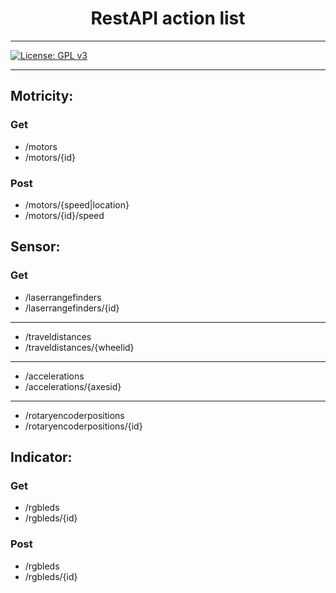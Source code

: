 # <center>RestAPI action list</center>
***
[![License: GPL v3](https://img.shields.io/badge/License-GPL%20v3-blue.svg)](http://www.gnu.org/licenses/gpl-3.0)
***
## Motricity:
### Get
- /motors
- /motors/{id}


### Post
- /motors/{speed|location}
- /motors/{id}/speed


## Sensor:
### Get
- /laserrangefinders
- /laserrangefinders/{id}
***

- /traveldistances
- /traveldistances/{wheelid}
***

- /accelerations
- /accelerations/{axesid}
***

- /rotaryencoderpositions
- /rotaryencoderpositions/{id}


## Indicator:
### Get
- /rgbleds
- /rgbleds/{id}


### Post
- /rgbleds
- /rgbleds/{id}

